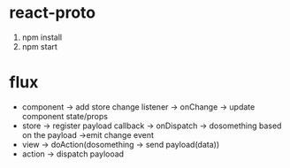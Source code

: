 react-proto
===========

1. npm install
2. npm start


flux
===========
* component -> add store change listener -> onChange -> update component state/props
* store -> register payload callback  -> onDispatch -> dosomething based on the payload ->emit change event
* view -> doAction(dosomething -> send payload(data))
* action -> dispatch paylooad
